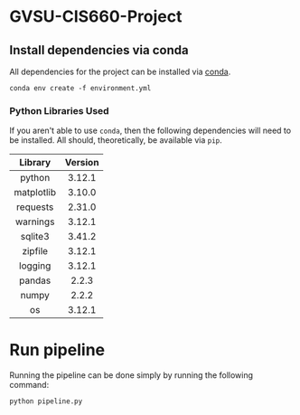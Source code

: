 # GVSU-CIS660-Project

## Install dependencies via conda

All dependencies for the project can be installed via [conda](https://anaconda.org).
```
conda env create -f environment.yml
```

### Python Libraries Used

If you aren't able to use `conda`, then the following dependencies will need to be installed. All should, theoretically,
be available via `pip`.

|  Library   | Version |
|:----------:|:-------:|
| python     | 3.12.1  |
| matplotlib | 3.10.0  |
| requests   | 2.31.0  |
| warnings   | 3.12.1  |
| sqlite3    | 3.41.2  |
| zipfile    | 3.12.1  |
| logging    | 3.12.1  |
| pandas     | 2.2.3   |
| numpy      | 2.2.2   |
| os         | 3.12.1  |

# Run pipeline

Running the pipeline can be done simply by running the following command:
```
python pipeline.py
```
